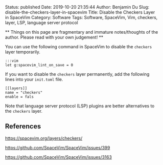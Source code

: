 Status: published
Date: 2019-10-20 21:35:44
Author: Benjamin Du
Slug: disable-the-checkers-layer-in-spacevim
Title: Disable the Checkers Layer in SpaceVim
Category: Software
Tags: Software, SpaceVim, Vim, checkers, layer, LSP, language server protocol

**
Things on this page are fragmentary and immature notes/thoughts of the author.
Please read with your own judgement!
**


You can use the following command in SpaceVim to disable the `checkers` layer temporarily.

    :::vim
    let g:spacevim_lint_on_save = 0

If you want to disable the `checkers` layer permanently,
add the following lines into your `init.toml` file.

    [[layers]]
    name = "checkers"
    enable = fals

Note that language server protocol (LSP) plugins are better alternatives to the `checkers` layer.

## References

https://spacevim.org/layers/checkers/

https://github.com/SpaceVim/SpaceVim/issues/399

https://github.com/SpaceVim/SpaceVim/issues/3163

